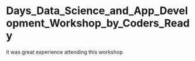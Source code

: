 # Days_Data_Science_and_App_Development_Workshop_by_Coders_Ready
it was great experience attending this workshop
